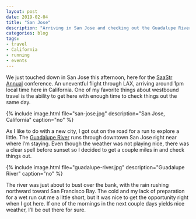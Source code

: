 ```yaml
---
layout: post
date: 2019-02-04
title: "San Jose"
description: "Arriving in San Jose and checking out the Guadalupe River Trail."
categories: blog
tags:
- travel
- California
- running
- events
---
```


We just touched down in San Jose this afternoon, here for the [SaaStr Annual](https://www.saastrannual.com/ "SaaStr Annual") conference. An uneventful flight through LAX, arriving around 1pm local time here in California. One of my favorite things about westbound travel is the ability to get here with enough time to check things out the same day.

{% include image.html file="san-jose.jpg" description="San Jose, California" caption="no" %}

As I like to do with a new city, I got out on the road for a run to explore a little. The [Guadalupe River](https://en.wikipedia.org/wiki/Guadalupe_River_(California) "Guadalupe River") runs through downtown San Jose right near where I’m staying. Even though the weather was not playing nice, there was a clear spell before sunset so I decided to get a couple miles in and check things out.

{% include image.html file="guadalupe-river.jpg" description="Guadalupe River" caption="no" %}

The river was just about to bust over the bank, with the rain rushing northward toward San Francisco Bay. The cold and my lack of preparation for a wet run cut me a little short, but it was nice to get the opportunity right when I got here. If one of the mornings in the next couple days yields nice weather, I’ll be out there for sure.
